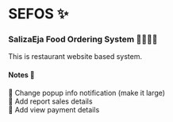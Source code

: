 # SEFOS :sparkles:
### SalizaEja Food Ordering System :hamburger::hotdog::pizza::poultry_leg:

This is restaurant website based system.

#### Notes :memo:

:pushpin: Change popup info notification (make it large) <br>
:pushpin: Add report sales details <br>
:pushpin: Add view payment details <br>